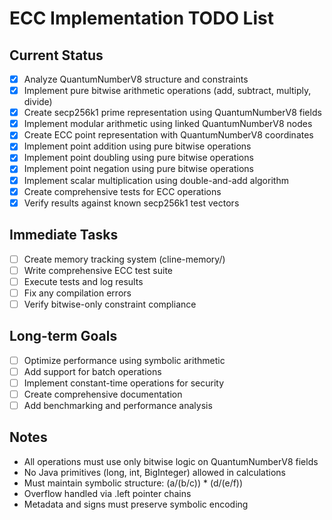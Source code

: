 # ECC Implementation TODO List

## Current Status
- [x] Analyze QuantumNumberV8 structure and constraints
- [x] Implement pure bitwise arithmetic operations (add, subtract, multiply, divide)
- [x] Create secp256k1 prime representation using QuantumNumberV8 fields
- [x] Implement modular arithmetic using linked QuantumNumberV8 nodes
- [x] Create ECC point representation with QuantumNumberV8 coordinates
- [x] Implement point addition using pure bitwise operations
- [x] Implement point doubling using pure bitwise operations
- [x] Implement point negation using pure bitwise operations
- [x] Implement scalar multiplication using double-and-add algorithm
- [x] Create comprehensive tests for ECC operations
- [x] Verify results against known secp256k1 test vectors

## Immediate Tasks
- [ ] Create memory tracking system (cline-memory/)
- [ ] Write comprehensive ECC test suite
- [ ] Execute tests and log results
- [ ] Fix any compilation errors
- [ ] Verify bitwise-only constraint compliance

## Long-term Goals
- [ ] Optimize performance using symbolic arithmetic
- [ ] Add support for batch operations
- [ ] Implement constant-time operations for security
- [ ] Create comprehensive documentation
- [ ] Add benchmarking and performance analysis

## Notes
- All operations must use only bitwise logic on QuantumNumberV8 fields
- No Java primitives (long, int, BigInteger) allowed in calculations
- Must maintain symbolic structure: (a/(b/c)) * (d/(e/f))
- Overflow handled via .left pointer chains
- Metadata and signs must preserve symbolic encoding
